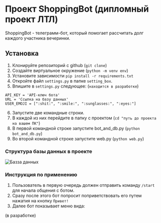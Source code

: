 # Проект ShoppingBot (дипломный проект ЛТЛ)

ShoppingBot - телеграмм-бот, который помогает рассчитать долг каждого участника вечеринки.

## Установка

1. Клонируйте репозиторий с github (`git clone`)
2. Создайте виртуальное окружение (`python -m venv env`)
3. Установите зависимости `pip install -r requirements.txt`
4. Откройте файл `settings.py` в папке `setting_box`.
5. Впишите в `settings.py` следующее: (`находится в разработке`)
```
API_KEY = 'API-ключ бота'
URL = 'Ссылка на базу данных'
USER_EMOJI = [":shit:", ":smile:", ":sunglasses:", ":eyes:"]
```
6. Запустите две командные строки.
7. В каждой из них перейдите в папку с проектом (`cd "путь до проекта на вашем ПК"`)
8. В первой командной строке запустите bot_and_db.py (`python bot_and_db.py`)
9. Во второй командной строке запустите web.py (`python web.py`)

### Структура базы данных в проекте

![Базза данных](https://raw.githubusercontent.com/Vladislav-opto/Shopping_Bot_Final/main/images/db.jpg)

### Инструкция по применению

1. Пользователь в первую очередь должен отправить команду `/start` для начала общения с ботом.
2. Сразу после этого бот попросит поприветствовать его путем нажатия на кнопку `Привет!`
3. Далее бот показывает меню вида:

(в разработке)
